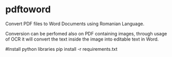 # pdftoword
Convert PDF files to Word Documents using Romanian Language.

Conversion can be perfomed also on PDF containing images, through usage of OCR it will convert the text inside the image into editable text in Word.

#Install python libraries
pip install -r requirements.txt